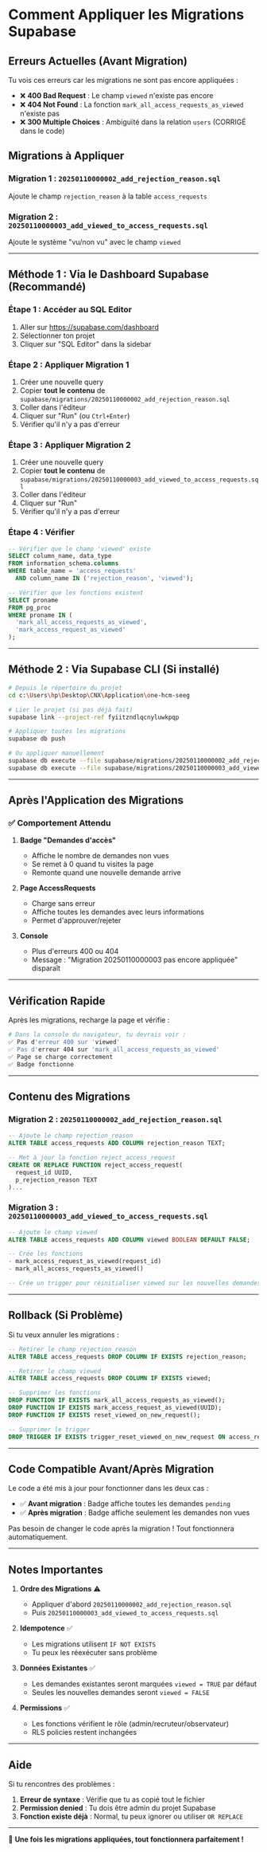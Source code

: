 # Comment Appliquer les Migrations Supabase

## Erreurs Actuelles (Avant Migration)

Tu vois ces erreurs car les migrations ne sont pas encore appliquées :
- ❌ **400 Bad Request** : Le champ `viewed` n'existe pas encore
- ❌ **404 Not Found** : La fonction `mark_all_access_requests_as_viewed` n'existe pas
- ❌ **300 Multiple Choices** : Ambiguïté dans la relation `users` (CORRIGÉ dans le code)

## Migrations à Appliquer

### Migration 1 : `20250110000002_add_rejection_reason.sql`
Ajoute le champ `rejection_reason` à la table `access_requests`

### Migration 2 : `20250110000003_add_viewed_to_access_requests.sql`
Ajoute le système "vu/non vu" avec le champ `viewed`

---

## Méthode 1 : Via le Dashboard Supabase (Recommandé)

### Étape 1 : Accéder au SQL Editor
1. Aller sur https://supabase.com/dashboard
2. Sélectionner ton projet
3. Cliquer sur "SQL Editor" dans la sidebar

### Étape 2 : Appliquer Migration 1
1. Créer une nouvelle query
2. Copier **tout le contenu** de `supabase/migrations/20250110000002_add_rejection_reason.sql`
3. Coller dans l'éditeur
4. Cliquer sur "Run" (ou `Ctrl+Enter`)
5. Vérifier qu'il n'y a pas d'erreur

### Étape 3 : Appliquer Migration 2
1. Créer une nouvelle query
2. Copier **tout le contenu** de `supabase/migrations/20250110000003_add_viewed_to_access_requests.sql`
3. Coller dans l'éditeur
4. Cliquer sur "Run"
5. Vérifier qu'il n'y a pas d'erreur

### Étape 4 : Vérifier
```sql
-- Vérifier que le champ 'viewed' existe
SELECT column_name, data_type 
FROM information_schema.columns 
WHERE table_name = 'access_requests' 
  AND column_name IN ('rejection_reason', 'viewed');

-- Vérifier que les fonctions existent
SELECT proname 
FROM pg_proc 
WHERE proname IN (
  'mark_all_access_requests_as_viewed', 
  'mark_access_request_as_viewed'
);
```

---

## Méthode 2 : Via Supabase CLI (Si installé)

```bash
# Depuis le répertoire du projet
cd c:\Users\hp\Desktop\CNX\Application\one-hcm-seeg

# Lier le projet (si pas déjà fait)
supabase link --project-ref fyiitzndlqcnyluwkpqp

# Appliquer toutes les migrations
supabase db push

# Ou appliquer manuellement
supabase db execute --file supabase/migrations/20250110000002_add_rejection_reason.sql
supabase db execute --file supabase/migrations/20250110000003_add_viewed_to_access_requests.sql
```

---

## Après l'Application des Migrations

### ✅ Comportement Attendu

1. **Badge "Demandes d'accès"**
   - Affiche le nombre de demandes non vues
   - Se remet à 0 quand tu visites la page
   - Remonte quand une nouvelle demande arrive

2. **Page AccessRequests**
   - Charge sans erreur
   - Affiche toutes les demandes avec leurs informations
   - Permet d'approuver/rejeter

3. **Console**
   - Plus d'erreurs 400 ou 404
   - Message : "Migration 20250110000003 pas encore appliquée" disparaît

---

## Vérification Rapide

Après les migrations, recharge la page et vérifie :

```bash
# Dans la console du navigateur, tu devrais voir :
✅ Pas d'erreur 400 sur 'viewed'
✅ Pas d'erreur 404 sur 'mark_all_access_requests_as_viewed'
✅ Page se charge correctement
✅ Badge fonctionne
```

---

## Contenu des Migrations

### Migration 2 : `20250110000002_add_rejection_reason.sql`
```sql
-- Ajoute le champ rejection_reason
ALTER TABLE access_requests ADD COLUMN rejection_reason TEXT;

-- Met à jour la fonction reject_access_request
CREATE OR REPLACE FUNCTION reject_access_request(
  request_id UUID, 
  p_rejection_reason TEXT
)...
```

### Migration 3 : `20250110000003_add_viewed_to_access_requests.sql`
```sql
-- Ajoute le champ viewed
ALTER TABLE access_requests ADD COLUMN viewed BOOLEAN DEFAULT FALSE;

-- Crée les fonctions
- mark_access_request_as_viewed(request_id)
- mark_all_access_requests_as_viewed()

-- Crée un trigger pour réinitialiser viewed sur les nouvelles demandes
```

---

## Rollback (Si Problème)

Si tu veux annuler les migrations :

```sql
-- Retirer le champ rejection_reason
ALTER TABLE access_requests DROP COLUMN IF EXISTS rejection_reason;

-- Retirer le champ viewed
ALTER TABLE access_requests DROP COLUMN IF EXISTS viewed;

-- Supprimer les fonctions
DROP FUNCTION IF EXISTS mark_all_access_requests_as_viewed();
DROP FUNCTION IF EXISTS mark_access_request_as_viewed(UUID);
DROP FUNCTION IF EXISTS reset_viewed_on_new_request();

-- Supprimer le trigger
DROP TRIGGER IF EXISTS trigger_reset_viewed_on_new_request ON access_requests;
```

---

## Code Compatible Avant/Après Migration

Le code a été mis à jour pour fonctionner dans les deux cas :

- ✅ **Avant migration** : Badge affiche toutes les demandes `pending`
- ✅ **Après migration** : Badge affiche seulement les demandes non vues

Pas besoin de changer le code après la migration ! Tout fonctionnera automatiquement.

---

## Notes Importantes

1. **Ordre des Migrations** ⚠️
   - Appliquer d'abord `20250110000002_add_rejection_reason.sql`
   - Puis `20250110000003_add_viewed_to_access_requests.sql`

2. **Idempotence** ✅
   - Les migrations utilisent `IF NOT EXISTS`
   - Tu peux les réexécuter sans problème

3. **Données Existantes** ✅
   - Les demandes existantes seront marquées `viewed = TRUE` par défaut
   - Seules les nouvelles demandes seront `viewed = FALSE`

4. **Permissions** ✅
   - Les fonctions vérifient le rôle (admin/recruteur/observateur)
   - RLS policies restent inchangées

---

## Aide

Si tu rencontres des problèmes :

1. **Erreur de syntaxe** : Vérifie que tu as copié tout le fichier
2. **Permission denied** : Tu dois être admin du projet Supabase
3. **Fonction existe déjà** : Normal, tu peux ignorer ou utiliser `OR REPLACE`

---

🎯 **Une fois les migrations appliquées, tout fonctionnera parfaitement !**

